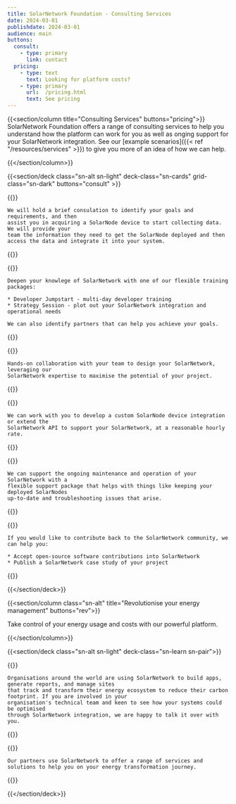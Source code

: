```yaml
---
title: SolarNetwork Foundation - Consulting Services
date: 2024-03-01
publishdate: 2024-03-01
audience: main
buttons:
  consult:
    - type: primary
      link: contact
  pricing:
    - type: text
      text: Looking for platform costs?
    - type: primary
      url:  /pricing.html
      text: See pricing
---
```

{{<section/column title="Consulting Services" buttons="pricing">}}
SolarNetwork Foundation offers a range of consulting services to help you understand how
the platform can work for you as well as onging support for your SolarNetwork integration.
See our [example scenarios]({{< ref "/resources/services" >}}) to give you more
of an idea of how we can help.

{{</section/column>}}

{{<section/deck class="sn-alt sn-light" deck-class="sn-cards" grid-class="sn-dark" buttons="consult" >}}

  {{<column class="sn-info-card" title="Experiment" subtitle="Start collecting data quickly.">}}

    We will hold a brief consulation to identify your goals and requirements, and then
    assist you in acquiring a SolarNode device to start collecting data. We will provide your
    team the information they need to get the SolarNode deployed and then
    access the data and integrate it into your system.

  {{</column>}}

  {{<column class="sn-info-card" title="Learn" subtitle="Understand the data and how to access it.">}}

    Deepen your knowlege of SolarNetwork with one of our flexible training packages:

    * Developer Jumpstart - multi-day developer training
    * Strategy Session - plot out your SolarNetwork integration and operational needs

    We can also identify partners that can help you achieve your goals.

  {{</column>}}

  {{<column class="sn-info-card" title="Architect" subtitle="Design SolarNetwork into your app.">}}

    Hands-on collaboration with your team to design your SolarNetwork, leveraging our
    SolarNetwork expertise to maximise the potential of your project.

  {{</column>}}

  {{<column class="sn-info-card" title="Develop" subtitle="Collaborative custom development.">}}

    We can work with you to develop a custom SolarNode device integration or extend the
    SolarNetwork API to support your SolarNetwork, at a reasonable hourly rate.

  {{</column>}}

  {{<column class="sn-info-card" title="Operate" subtitle="Support and maintain your SolarNetwork." >}}

    We can support the ongoing maintenance and operation of your SolarNetwork with a
    flexible support package that helps with things like keeping your deployed SolarNodes
    up-to-date and troubleshooting issues that arise.

  {{</column>}}

  {{<column class="sn-info-card" title="Contribute" subtitle="Give back to the SolarNetwork community." >}}

    If you would like to contribute back to the SolarNetwork community, we can help you:

    * Accept open-source software contributions into SolarNetwork
    * Publish a SolarNetwork case study of your project

  {{</column>}}

{{</section/deck>}}

{{<section/column class="sn-alt" title="Revolutionise your energy management" buttons="rev">}}

  Take control of your energy usage and costs with our powerful platform.

{{</section/column>}}

{{<section/deck class="sn-alt sn-light" deck-class="sn-learn sn-pair">}}

  {{<deck-link-card class="sn-main" title="Build, Report, Manage" subtitle="Sustainable business just got a little simpler."
      logo="/img/SN-Business-Icon.svg"
      alt="Sun shining over a factory with solar panels, connected to a grid-scale battery, connected to an electric bus."
      url="/"
      link="Learn more" >}}

    Organisations around the world are using SolarNetwork to build apps, generate reports, and manage sites
    that track and transform their energy ecosystem to reduce their carbon footprint. If you are involved in your
    organisation's technical team and keen to see how your systems could be optimised
    through SolarNetwork integration, we are happy to talk it over with you.

  {{</deck-link-card>}}

  {{<deck-link-card class="sn-home" title="Partners" subtitle="Explore our service and solution partners."
      logo="/img/SN-Home-Icon.svg"
      alt="Sun shining over a factory with solar panels, connected to a grid-scale battery, connected to an electric bus."
      url="/partners.html"
      link="Learn more" >}}

    Our partners use SolarNetwork to offer a range of services and solutions to help you on your energy transformation journey.

  {{</deck-link-card>}}

{{</section/deck>}}
